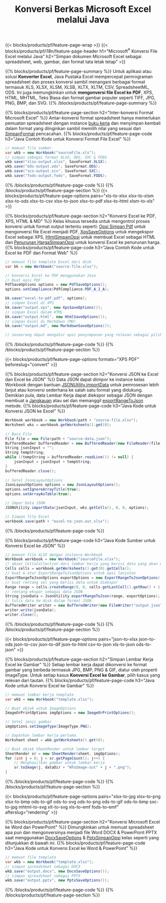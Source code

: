 ﻿---
title: Konversi Berkas Microsoft Excel melalui Java 
url: /id/java/conversion/
description: Konversi Excel XLS, XLSX, ODS, CSV ke PDF, XPS, HTML, JPEG, HTML, dan banyak format populer lainnya hanya dengan beberapa baris kode Java.
---
{{< blocks/products/pf/feature-page-wrap >}}
{{< blocks/products/pf/i18n/feature-page-header h1="Microsoft<sup>&reg;</sup> Konversi File Excel melalui Java" h2="Simpan dokumen Microsoft Excel sebagai spreadsheet, web, gambar, dan format tata letak tetap" >}}

{{% blocks/products/pf/feature-page-summary %}}
Untuk aplikasi atau solusi **Konverter Excel**, Java Pustaka Excel mempercepat pemrograman spreadsheet dan proses konversi sambil menangani berbagai format termasuk XLS, XLSX, XLSM, XLSB, XLTX, XLTM, CSV, SpreadsheetML, ODS. Ini juga memungkinkan untuk **mengonversi file Excel ke PDF**, XPS, HTML, MHTML, Teks Biasa dan format gambar populer seperti TIFF, JPG, PNG, BMP, dan SVG.
{{% /blocks/products/pf/feature-page-summary %}}

{{% blocks/products/pf/feature-page-section h2="Inter-konversi Format Microsoft Excel" %}}
Antar-konversi format spreadsheet hanya memerlukan pemuatan spreadsheet dengan instance [buku kerja](https://reference.aspose.com/cells/java/com.aspose.cells/Workbook) dan menyimpan kembali dalam format yang diinginkan sambil memilih nilai yang sesuai dari [SimpanFormat](https://reference.aspose.com/cells/java/com.aspose.cells/SaveFormat) pencacahan.
{{% blocks/products/pf/feature-page-code h3="Java Contoh Kode untuk Konversi Format File Excel" %}}

```cs
// memuat file sumber
var wkb = new Workbook("sourceFile.xls");
// simpan sebagai format XLSX, ODS, SXC & FODS
wkb.save("xlsx-output.xlsx", SaveFormat.XLSX);
wkb.save("ods-output.ods", SaveFormat.ODS);
wkb.save("scx-output.scx", SaveFormat.SXC);
wkb.save("fods-output.fods", SaveFormat.FODS);

```
{{% /blocks/products/pf/feature-page-code %}}
{{% /blocks/products/pf/feature-page-section %}}
{{< blocks/products/pf/feature-page-options pairs="xls-to-xlsx xlsx-to-xlsm xlsx-to-ods xlsx-to-csv xlsx-to-json xlsx-to-pdf xlsx-to-html xlsm-to-xls" >}}


{{% blocks/products/pf/feature-page-section h2="Konversi Excel ke PDF, XPS, HTML & MD" %}}
Kelas khusus tersedia untuk mengontrol proses konversi untuk format output tertentu seperti: [Opsi Simpan Pdf](https://reference.aspose.com/cells/java/com.aspose.cells/PdfSaveOptions) untuk mengonversi file Excel menjadi PDF, [XpsSaveOptions](https://reference.aspose.com/cells/java/com.aspose.cells/XpsSaveOptions) untuk mengekspor Excel sebagai XPS, [HtmlSimpanOpsi](https://reference.aspose.com/cells/java/com.aspose.cells/HtmlSaveOptions) untuk membuat Excel sebagai HTML dan [Penurunan HargaSimpanOpsi](https://reference.aspose.com/cells/java/com.aspose.cells/MarkdownSaveOptions) untuk konversi Excel ke penurunan harga. 
{{% blocks/products/pf/feature-page-code h3="Java Contoh Kode untuk Excel ke PDF dan Format Web" %}}

```cs
// memuat file template Excel dari disk
var bk = new Workbook("source-file.xlsx");

// konversi Excel ke PDF menggunakan Java
// Buat opsi PDF
PdfSaveOptions options = new PdfSaveOptions();
options.setCompliance(PdfCompliance.PDF_A_1_A);

bk.save("excel-to-pdf.pdf", options);
// simpan Excel di XPS
bk.save("output.xps", new XpsSaveOptions());
// simpan Excel dalam HTML
bk.save("output.html", new HtmlSaveOptions());
// simpan Excel di Markdown (MD)
bk.save("output.md", new MarkdownSaveOptions());

// seseorang dapat mengatur opsi penyimpanan yang relevan sebagai pilihannya sebelum menyimpan ke dalam format yang relevan

```
{{% /blocks/products/pf/feature-page-code %}}
{{% /blocks/products/pf/feature-page-section %}}

{{< blocks/products/pf/feature-page-options formats="XPS PDF" beforeslug="convert" >}}

{{% blocks/products/pf/feature-page-section h2="Konversi JSON ke Excel dan Excel ke JSON" %}}
Data JSON dapat diimpor ke instance kelas Workbook dengan bantuan [JSONUtility.importData](https://reference.aspose.com/cells/java/com.aspose.cells/jsonutility#importData) untuk pemrosesan lebih lanjut atau konversi sederhana ke salah satu format yang didukung. Demikian pula, data Lembar Kerja dapat diekspor sebagai JSON dengan membuat a [Jangkauan](https://reference.aspose.com/cells/java/com.aspose.cells/range) atau sel dan memanggil [exportRangeToJson](https://reference.aspose.com/cells/java/com.aspose.cells/jsonutility) metode.
{{% blocks/products/pf/feature-page-code h3="Java Kode untuk Konversi JSON ke Excel" %}}
```cs
Workbook workbook = new Workbook(path + "source-file.xlsx");
Worksheet wks = workbook.getWorksheets().get(0);
		
// Baca File
File file = new File(path + "source-data.json");
BufferedReader bufferedReader = new BufferedReader(new FileReader(file));
String jsonInput = "";
String tempString;
while ((tempString = bufferedReader.readLine()) != null) {
	jsonInput = jsonInput + tempString; 
}
bufferedReader.close();
							
// Setel JsonLayoutOptions
JsonLayoutOptions options = new JsonLayoutOptions();
options.setIgnoreArrayTitle(true);
options.setArrayAsTable(true);

// Impor Data JSON
JSONUtility.importData(jsonInput, wks.getCells(), 0, 0, options);

// Simpan file Excel
workbook.save(path + "excel-to-json.out.xlsx");

```
{{% /blocks/products/pf/feature-page-code %}}

{{% blocks/products/pf/feature-page-code h3="Java Kode Sumber untuk Konversi Excel ke JSON" %}}
```cs
// memuat file XLSX dengan instance Workbook
Workbook workbook = new Workbook("sourceFile.xlsx");
// akses CellsCollection dari lembar kerja yang berisi data yang akan dikonversi
Cells cells = workbook.getWorksheets().get(0).getCells();
// buat & atur ExportRangeToJsonOptions untuk opsi lanjutan
ExportRangeToJsonOptions exportOptions = new ExportRangeToJsonOptions();
// buat rentang sel yang berisi data untuk diekspor
Range range = cells.createRange(0, 0, cells.getLastCell().getRow() + 1, cells.getLastCell().getColumn() + 1);
// rentang ekspor sebagai data JSON
String jsonData = JsonUtility.exportRangeToJson(range, exportOptions);
// tulis data ke disk dalam format JSON
BufferedWriter writer = new BufferedWriter(new FileWriter("output.json"));
writer.write(jsonData);
writer.close();    

```
{{% /blocks/products/pf/feature-page-code %}}
{{% /blocks/products/pf/feature-page-section %}}

{{< blocks/products/pf/feature-page-options pairs="json-to-xlsx json-to-ods json-to-csv json-to-dif json-to-html csv-to-json xls-to-json ods-to-json" >}}

{{% blocks/products/pf/feature-page-section h2="Simpan Lembar Kerja Excel ke Gambar" %}}
Setiap lembar kerja dapat dikonversi ke format gambar yang berbeda termasuk JPG, BMP, PNG & GIF, diatur oleh properti ImageType. Untuk setiap kasus **Konversi Excel ke Gambar**, pilih kasus yang relevan dari tautan.
{{% blocks/products/pf/feature-page-code h3="Java Kode untuk Konversi Excel ke Gambar" %}}
```cs
// memuat lembar kerja template
var wkb = new Workbook("template.xlsx");

// Buat objek untuk ImageOptions
ImageOrPrintOptions imgOptions = new ImageOrPrintOptions();

// Setel jenis gambar
imgOptions.setImageType(ImageType.PNG);

// Dapatkan lembar kerja pertama.
Worksheet sheet = wkb.getWorksheets().get(0);

// Buat objek SheetRender untuk lembar target
SheetRender sr = new SheetRender(sheet, imgOptions);
for (int j = 0; j < sr.getPageCount(); j++) {
	// Menghasilkan gambar untuk lembar kerja
	sr.toImage(j, dataDir + "WToImage-out" + j + ".png");
}

```
{{% /blocks/products/pf/feature-page-code %}}
{{% /blocks/products/pf/feature-page-section %}}

{{< blocks/products/pf/feature-page-options pairs="xlsx-to-jpg xlsx-to-png xlsx-to-bmp ods-to-gif ods-to-svg ods-to-png ods-to-gif ods-to-bmp sxc-to-jpg mhtml-to-svg xlt-to-svg xls-to-emf fods-to-emf" afterslug="rendering" >}}

{{% blocks/products/pf/feature-page-section h2="Konversi Microsoft Excel ke Word dan PowerPoint" %}}
Dimungkinkan untuk memuat spreadsheet apa pun dan mengonversinya menjadi file Word DOCX & PowerPoint PPTX saat menggunakan [DocxSaveOptions](https://reference.aspose.com/cells/java/com.aspose.cells/DocxSaveOptions) & [PptxSimpanOpsi](https://reference.aspose.com/cells/java/com.aspose.cells/PptxSaveOptions) kelas seperti yang ditunjukkan di bawah ini.
{{% blocks/products/pf/feature-page-code h3="Java Kode untuk Konversi Excel ke Word & PowerPoint" %}}
```cs
// memuat file template
var wkb = new Workbook("template.xlsx");
// simpan spreadsheet sebagai DOCX
wkb.save("output.docx", new DocxSaveOptions());
// simpan spreadsheet sebagai PPTX
wkb.save("output.pptx", new PptxSaveOptions());

```
{{% /blocks/products/pf/feature-page-code %}}
{{% /blocks/products/pf/feature-page-section %}}